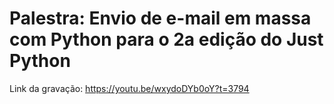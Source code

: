 # Palestra: Envio de e-mail em massa com Python para o 2a edição do Just Python

Link da gravação: https://youtu.be/wxydoDYb0oY?t=3794
